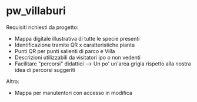 # pw_villaburi

Requisiti richiesti da progetto: 
- Mappa digitale illustrativa di tutte le specie presenti
- Identificazione tramite QR x caratteristiche pianta
- Punti QR per punti salienti di parco e Villa
- Descrizioni utilizzabili da visitatori ipo o non vedenti
- Facilitare "percorsi" didattici 
  --> Un po' un'area grigia rispetto alla nostra idea di percorsi suggeriti

Altro:
- Mappa per manutentori con accesso in modifica
